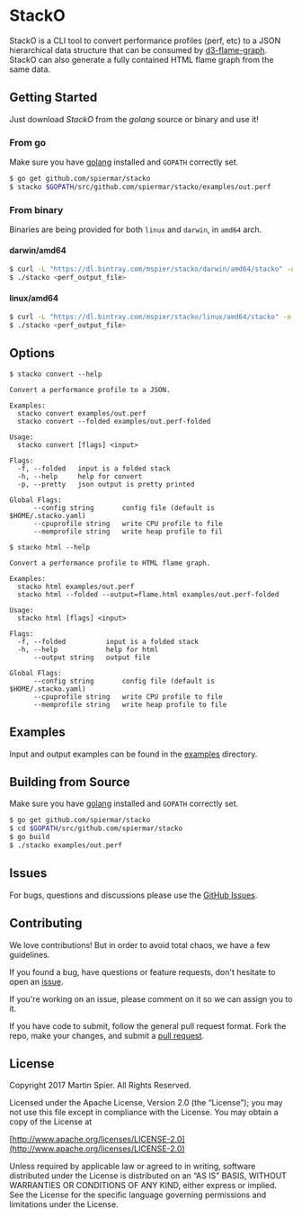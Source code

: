 # StackO
StackO is a CLI tool to convert performance profiles (perf, etc) to a JSON hierarchical data structure that can be consumed by [d3-flame-graph](https://github.com/spiermar/d3-flame-graph). StackO can also generate a fully contained HTML flame graph from the same data.

## Getting Started

Just download _StackO_ from the _golang_ source or binary and use it!

### From go

Make sure you have [golang](https://golang.org/) installed and `GOPATH` correctly set.

```bash
$ go get github.com/spiermar/stacko
$ stacko $GOPATH/src/github.com/spiermar/stacko/examples/out.perf
```

### From binary

Binaries are being provided for both `linux` and `darwin`, in `amd64` arch.

#### darwin/amd64

```bash
$ curl -L "https://dl.bintray.com/mspier/stacko/darwin/amd64/stacko" -o stacko
$ ./stacko <perf_output_file>
```

#### linux/amd64

```bash
$ curl -L "https://dl.bintray.com/mspier/stacko/linux/amd64/stacko" -o stacko
$ ./stacko <perf_output_file>
```

## Options

```
$ stacko convert --help

Convert a performance profile to a JSON.

Examples:
  stacko convert examples/out.perf
  stacko convert --folded examples/out.perf-folded

Usage:
  stacko convert [flags] <input>

Flags:
  -f, --folded   input is a folded stack
  -h, --help     help for convert
  -p, --pretty   json output is pretty printed

Global Flags:
      --config string       config file (default is $HOME/.stacko.yaml)
      --cpuprofile string   write CPU profile to file
      --memprofile string   write heap profile to fil
```

```
$ stacko html --help

Convert a performance profile to HTML flame graph.

Examples:
  stacko html examples/out.perf
  stacko html --folded --output=flame.html examples/out.perf-folded

Usage:
  stacko html [flags] <input>

Flags:
  -f, --folded          input is a folded stack
  -h, --help            help for html
      --output string   output file

Global Flags:
      --config string       config file (default is $HOME/.stacko.yaml)
      --cpuprofile string   write CPU profile to file
      --memprofile string   write heap profile to file
```

## Examples

Input and output examples can be found in the [examples](/examples) directory.

## Building from Source

Make sure you have [golang](https://golang.org/) installed and `GOPATH` correctly set.

```bash
$ go get github.com/spiermar/stacko
$ cd $GOPATH/src/github.com/spiermar/stacko
$ go build
$ ./stacko examples/out.perf
```

## Issues

For bugs, questions and discussions please use the [GitHub Issues](https://github.com/spiermar/stacko/issues).

## Contributing

We love contributions! But in order to avoid total chaos, we have a few guidelines.

If you found a bug, have questions or feature requests, don't hesitate to open an [issue](https://github.com/spiermar/stacko/issues).

If you're working on an issue, please comment on it so we can assign you to it.

If you have code to submit, follow the general pull request format. Fork the repo, make your changes, and submit a [pull request](https://github.com/spiermar/stacko/pulls).

## License

Copyright 2017 Martin Spier. All Rights Reserved.

Licensed under the Apache License, Version 2.0 (the “License”); you may not use this file except in compliance with the License. You may obtain a copy of the License at

[http://www.apache.org/licenses/LICENSE-2.0](http://www.apache.org/licenses/LICENSE-2.0)

Unless required by applicable law or agreed to in writing, software distributed under the License is distributed on an “AS IS” BASIS, WITHOUT WARRANTIES OR CONDITIONS OF ANY KIND, either express or implied. See the License for the specific language governing permissions and limitations under the License.